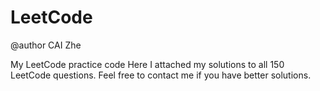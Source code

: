 LeetCode
========
@author CAI Zhe

My LeetCode practice code
Here I attached my solutions to all 150 LeetCode questions.
Feel free to contact me if you have better solutions.
